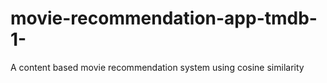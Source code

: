 # movie-recommendation-app-tmdb-1-
A content based movie recommendation system using cosine similarity
